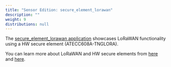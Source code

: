 ```yaml
---
title: "Sensor Edition: secure_element_lorawan"
description: ""
weight: 9
distributions: null
---
```


The [secure_element_lorawan application](https://github.com/TheThingsIndustries/generic-node-se/tree/develop/Software/app/secure_element_lorawan) showcases LoRaWAN functionality using a HW secure element (ATECC608A-TNGLORA).

<!--more-->

You can learn more about LoRaWAN and HW secure elements from [here](https://www.thethingsindustries.com/secure-elements/) and [here](https://www.thethingsindustries.com/docs/devices/atecc608a/).
